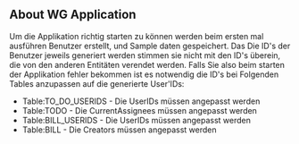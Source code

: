 ## About WG Application

Um die Applikation richtig starten zu können werden beim ersten mal ausführen Benutzer erstellt, und Sample daten gespeichert. 
Das Die ID's der Benutzer jeweils generiert werden stimmen sie nicht mit den ID's überein, die von den anderen Entitäten verendet werden.
Falls Sie also beim starten der Applikation fehler bekommen ist es notwendig die ID's bei Folgenden Tables anzupassen auf die generierte User'IDs:

* Table:TO_DO_USERIDS - Die UserIDs müssen angepasst werden
* Table:TODO - Die CurrentAssignees müssen angepasst werden
* Table:BILL_USERIDS - Die UserIDs müssen angepasst werden
* Table:BILL - Die Creators müssen angepasst werden